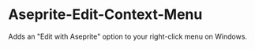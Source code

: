# Aseprite-Edit-Context-Menu
Adds an "Edit with Aseprite" option to your right-click menu on Windows.
